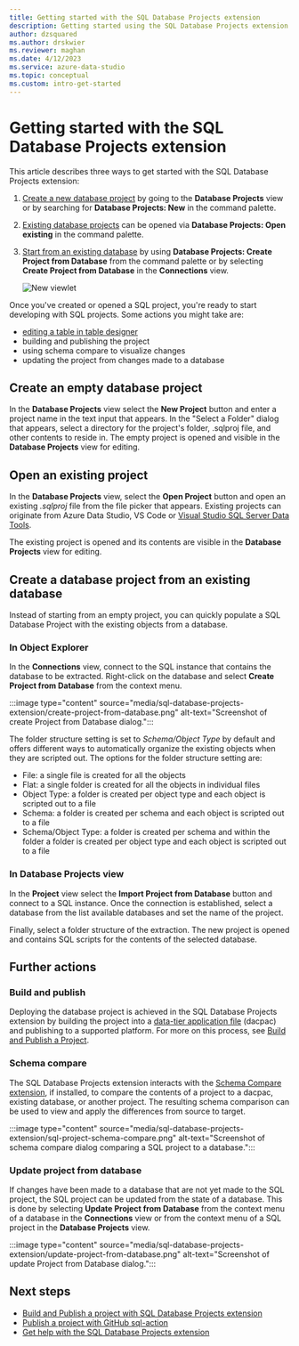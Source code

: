 ```yaml
---
title: Getting started with the SQL Database Projects extension
description: Getting started using the SQL Database Projects extension for Azure Data Studio or VS Code
author: dzsquared
ms.author: drskwier
ms.reviewer: maghan
ms.date: 4/12/2023
ms.service: azure-data-studio
ms.topic: conceptual
ms.custom: intro-get-started
---
```


# Getting started with the SQL Database Projects extension

This article describes three ways to get started with the SQL Database Projects extension:

1. [Create a new database project](#create-an-empty-database-project) by going to the **Database Projects** view or by searching for **Database Projects: New** in the command palette.
2. [Existing database projects](#open-an-existing-project) can be opened via **Database Projects: Open existing** in the command palette.
3. [Start from an existing database](#create-a-database-project-from-an-existing-database) by using **Database Projects: Create Project from Database** from the command palette or by selecting **Create Project from Database** in the **Connections** view.

    ![New viewlet](media/sql-database-projects-extension/projects-viewlet.png)

Once you've created or opened a SQL project, you're ready to start developing with SQL projects.  Some actions you might take are:

- [editing a table in table designer](../build-and-publish-changes-to-table-using-sql-projects.md)
- building and publishing the project
- using schema compare to visualize changes
- updating the project from changes made to a database

## Create an empty database project

In the **Database Projects** view select the **New Project** button and enter a project name in the text input that appears.  In the "Select a Folder" dialog that appears, select a directory for the project's folder, .sqlproj file, and other contents to reside in.
The empty project is opened and visible in the **Database Projects** view for editing.

## Open an existing project

In the **Database Projects** view, select the **Open Project** button and open an existing *.sqlproj* file from the file picker that appears. Existing projects can originate from Azure Data Studio, VS Code or [Visual Studio SQL Server Data Tools](/sql/ssdt/sql-server-data-tools).

The existing project is opened and its contents are visible in the **Database Projects** view for editing.

## Create a database project from an existing database

Instead of starting from an empty project, you can quickly populate a SQL Database Project with the existing objects from a database.

### In Object Explorer

In the **Connections** view, connect to the SQL instance that contains the database to be extracted.  Right-click on the database and select **Create Project from Database** from the context menu.

:::image type="content" source="media/sql-database-projects-extension/create-project-from-database.png" alt-text="Screenshot of create Project from Database dialog.":::

The folder structure setting is set to *Schema/Object Type* by default and offers different ways to automatically organize the existing objects when they are scripted out.  The options for the folder structure setting are:

- File: a single file is created for all the objects
- Flat: a single folder is created for all the objects in individual files
- Object Type: a folder is created per object type and each object is scripted out to a file
- Schema: a folder is created per schema and each object is scripted out to a file
- Schema/Object Type: a folder is created per schema and within the folder a folder is created per object type and each object is scripted out to a file

### In Database Projects view
In the **Project** view select the **Import Project from Database** button and connect to a SQL instance.  Once the connection is established, select a database from the list available databases and set the name of the project.

Finally, select a folder structure of the extraction.  The new project is opened and contains SQL scripts for the contents of the selected database.

## Further actions

### Build and publish

Deploying the database project is achieved in the SQL Database Projects extension by building the project into a [data-tier application file](/sql/relational-databases/data-tier-applications/data-tier-applications) (dacpac) and publishing to a supported platform. For more on this process, see [Build and Publish a Project](sql-database-project-extension-build.md).

### Schema compare

The SQL Database Projects extension interacts with the [Schema Compare extension](schema-compare-extension.md), if installed, to compare the contents of a project to a dacpac, existing database, or another project.  The resulting schema comparison can be used to view and apply the differences from source to target.

:::image type="content" source="media/sql-database-projects-extension/sql-project-schema-compare.png" alt-text="Screenshot of schema compare dialog comparing a SQL project to a database.":::

### Update project from database

If changes have been made to a database that are not yet made to the SQL project, the SQL project can be updated from the state of a database.  This is done by selecting **Update Project from Database** from the context menu of a database in the **Connections** view or from the context menu of a SQL project in the **Database Projects** view.

:::image type="content" source="media/sql-database-projects-extension/update-project-from-database.png" alt-text="Screenshot of update Project from Database dialog.":::


## Next steps

- [Build and Publish a project with SQL Database Projects extension](sql-database-project-extension-build.md)
- [Publish a project with GitHub sql-action](https://github.com/azure/sql-action)
- [Get help with the SQL Database Projects extension](https://github.com/microsoft/azuredatastudio/issues)
